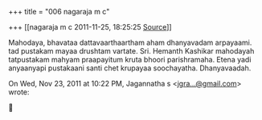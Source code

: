 +++
title = "006 nagaraja m c"

+++
[[nagaraja m c	2011-11-25, 18:25:25 [Source](https://groups.google.com/g/bvparishat/c/1r79Pvh1oa4)]]



Mahodaya, bhavataa dattavaarthaartham aham dhanyavadam arpayaami. tad pustakam mayaa drushtam vartate. Sri. Hemanth Kashikar mahodayah tatpustakam mahyam praapayitum kruta bhoori parishramaha. Etena yadi anyaanyapi pustakaani santi chet krupayaa soochayatha. Dhanyavaadah.  
  

On Wed, Nov 23, 2011 at 10:22 PM, Jagannatha s \<[jgra...@gmail.com]()\> wrote:  



